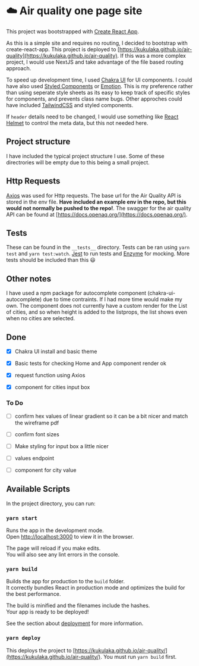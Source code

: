 #  :cloud: Air quality one page site

This project was bootstrapped with [Create React App](https://github.com/facebook/create-react-app).

As this is a simple site and requires no routing, I decided to bootstrap with create-react-app.  This project is deployed to [https://kukulaka.github.io/air-quality](https://kukulaka.github.io/air-quality). If this was a more complex project, I would use NextJS and take advantage of the file based routing approach.  

To speed up development time, I used [Chakra UI](https://chakra-ui.com) for UI components. I could have also used [Styled Components](https://styled-components.com/docs/basics) or [Emotion](https://emotion.sh/docs/introduction). This is my preference rather than using seperate style sheets as its easy to keep track of specific styles for components, and prevents class name bugs. Other approches could have included [TailwindCSS](https://tailwindcss.com/docs/installation) and styled components. 

If `header` details need to be changed, I would use something like [React Helmet](https://github.com/nfl/react-helmet) to control the meta data, but this not needed here.

## Project structure
I have included the typical project structure I use. Some of these directrories will be empty due to this being a small project. 

## Http Requests
[Axios](https://www.npmjs.com/package/axios) was used for Http requests. The base url for the Air Quality API is stored in the env file. **Have included an example env in the repo, but this would not normally be pushed to the repo!**. The swagger for the air quality API can be found at [https://docs.openaq.org/](https://docs.openaq.org/). 

## Tests
These can be found in the `__tests__` directory. Tests can be ran using `yarn test` and `yarn test:watch`.  [Jest](https://jestjs.io/) to run tests and [Enzyme](https://enzymejs.github.io/enzyme/) for mocking. More tests should be included than this :smiley:


## Other notes
I have used a npm package for autocomplete component (chakra-ui-autocomplete) due to time contraints.  If I had more time would make my own. The component does not currently have a custom render for the List of cities, and so when height is added to the listprops, the list shows even when no cities are selected.
## Done
- [x] Chakra UI install and basic theme
- [x] Basic tests for checking Home and App component render ok
- [x] request function using Axios
- [x] component for cities input box


### To Do
- [ ] confirm hex values of linear gradient so it can be a bit nicer and match the wireframe pdf
- [ ] confirm font sizes
- [ ] Make styling for input box a little nicer
- [ ] values endpoint
- [ ] component for city value



## Available Scripts

In the project directory, you can run:

### `yarn start`

Runs the app in the development mode.\
Open [http://localhost:3000](http://localhost:3000) to view it in the browser.

The page will reload if you make edits.\
You will also see any lint errors in the console.


### `yarn build`

Builds the app for production to the `build` folder.\
It correctly bundles React in production mode and optimizes the build for the best performance.

The build is minified and the filenames include the hashes.\
Your app is ready to be deployed!

See the section about [deployment](https://facebook.github.io/create-react-app/docs/deployment) for more information.

### `yarn deploy`
This deploys the project to [https://kukulaka.github.io/air-quality/](https://kukulaka.github.io/air-quality/). You must run `yarn build` first.

